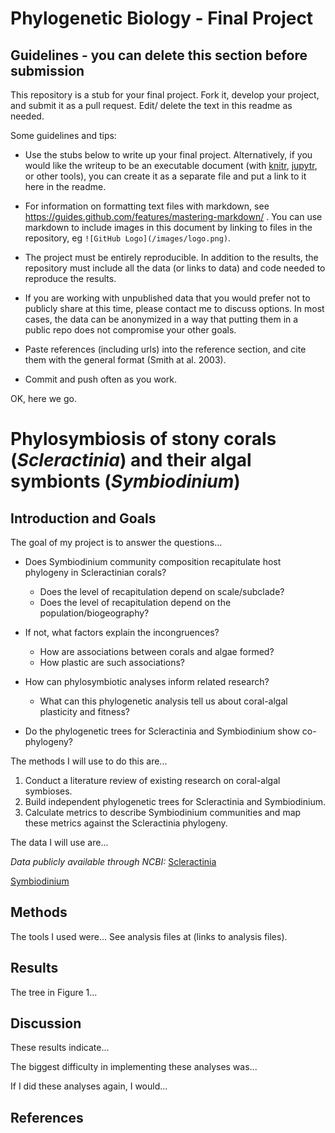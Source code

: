 # Phylogenetic Biology - Final Project

## Guidelines - you can delete this section before submission

This repository is a stub for your final project. Fork it, develop your project, and submit it as a pull request. Edit/ delete the text in this readme as needed.

Some guidelines and tips:

- Use the stubs below to write up your final project. Alternatively, if you would like the writeup to be an executable document (with [knitr](http://yihui.name/knitr/), [jupytr](http://jupyter.org/), or other tools), you can create it as a separate file and put a link to it here in the readme.

- For information on formatting text files with markdown, see https://guides.github.com/features/mastering-markdown/ . You can use markdown to include images in this document by linking to files in the repository, eg `![GitHub Logo](/images/logo.png)`.

- The project must be entirely reproducible. In addition to the results, the repository must include all the data (or links to data) and code needed to reproduce the results.

- If you are working with unpublished data that you would prefer not to publicly share at this time, please contact me to discuss options. In most cases, the data can be anonymized in a way that putting them in a public repo does not compromise your other goals.

- Paste references (including urls) into the reference section, and cite them with the general format (Smith at al. 2003).

- Commit and push often as you work.

OK, here we go.

# Phylosymbiosis of stony corals (*Scleractinia*) and their algal symbionts (*Symbiodinium*)

## Introduction and Goals

The goal of my project is to answer the questions...

- Does Symbiodinium community composition recapitulate host phylogeny in Scleractinian corals?
    - Does the level of recapitulation depend on scale/subclade?
    - Does the level of recapitulation depend on the population/biogeography?

- If not, what factors explain the incongruences?
    - How are associations between corals and algae formed?
    - How plastic are such associations?

- How can phylosymbiotic analyses inform related research?
    - What can this phylogenetic analysis tell us about coral-algal plasticity and fitness?

- Do the phylogenetic trees for Scleractinia and Symbiodinium show co-phylogeny?

The methods I will use to do this are...

1. Conduct a literature review of existing research on coral-algal symbioses.
2. Build independent phylogenetic trees for Scleractinia and Symbiodinium.
3. Calculate metrics to describe Symbiodinium communities and map these metrics against the Scleractinia phylogeny.

The data I will use are...

*Data publicly available through NCBI:*
[Scleractinia](https://www.ncbi.nlm.nih.gov/Taxonomy/Browser/wwwtax.cgi?mode=Tree&id=6125&lvl=3&keep=1&srchmode=1&unlock)

[Symbiodinium](https://www.ncbi.nlm.nih.gov/Taxonomy/Browser/wwwtax.cgi?mode=Info&id=2949&lvl=3&lin=f&keep=1&srchmode=1&unlock)


## Methods

The tools I used were... See analysis files at (links to analysis files).

## Results

The tree in Figure 1...

## Discussion

These results indicate...

The biggest difficulty in implementing these analyses was...

If I did these analyses again, I would...

## References

